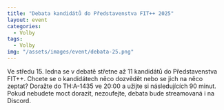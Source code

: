 ```yaml
---
title: "Debata kandidátů do Představenstva FIT++ 2025"
layout: event
categories:
  - Volby
tags:
  - Volby
img: "/assets/images/event/debata-25.png"
---
```


Ve středu 15. ledna se v debatě střetne až 11 kandidátů do Představenstva FIT++.
Chcete se o kandidátech něco dozvědět nebo se jich na něco zeptat? Doražte do TH:A-1435 ve 20:00 a užijte si následujících 90 minut.
Pokud nebudete moct dorazit, nezoufejte, debata bude streamovaná i na Discord.
